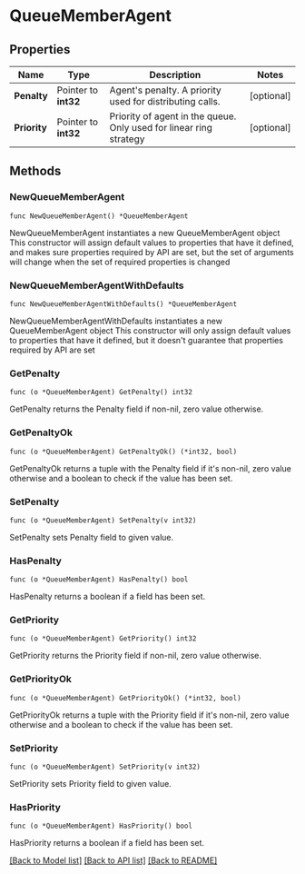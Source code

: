 # QueueMemberAgent

## Properties

Name | Type | Description | Notes
------------ | ------------- | ------------- | -------------
**Penalty** | Pointer to **int32** | Agent&#39;s penalty. A priority used for distributing calls. | [optional]
**Priority** | Pointer to **int32** | Priority of agent in the queue. Only used for linear ring strategy | [optional]

## Methods

### NewQueueMemberAgent

`func NewQueueMemberAgent() *QueueMemberAgent`

NewQueueMemberAgent instantiates a new QueueMemberAgent object
This constructor will assign default values to properties that have it defined,
and makes sure properties required by API are set, but the set of arguments
will change when the set of required properties is changed

### NewQueueMemberAgentWithDefaults

`func NewQueueMemberAgentWithDefaults() *QueueMemberAgent`

NewQueueMemberAgentWithDefaults instantiates a new QueueMemberAgent object
This constructor will only assign default values to properties that have it defined,
but it doesn't guarantee that properties required by API are set

### GetPenalty

`func (o *QueueMemberAgent) GetPenalty() int32`

GetPenalty returns the Penalty field if non-nil, zero value otherwise.

### GetPenaltyOk

`func (o *QueueMemberAgent) GetPenaltyOk() (*int32, bool)`

GetPenaltyOk returns a tuple with the Penalty field if it's non-nil, zero value otherwise
and a boolean to check if the value has been set.

### SetPenalty

`func (o *QueueMemberAgent) SetPenalty(v int32)`

SetPenalty sets Penalty field to given value.

### HasPenalty

`func (o *QueueMemberAgent) HasPenalty() bool`

HasPenalty returns a boolean if a field has been set.

### GetPriority

`func (o *QueueMemberAgent) GetPriority() int32`

GetPriority returns the Priority field if non-nil, zero value otherwise.

### GetPriorityOk

`func (o *QueueMemberAgent) GetPriorityOk() (*int32, bool)`

GetPriorityOk returns a tuple with the Priority field if it's non-nil, zero value otherwise
and a boolean to check if the value has been set.

### SetPriority

`func (o *QueueMemberAgent) SetPriority(v int32)`

SetPriority sets Priority field to given value.

### HasPriority

`func (o *QueueMemberAgent) HasPriority() bool`

HasPriority returns a boolean if a field has been set.

[[Back to Model list]](../README.md#documentation-for-models) [[Back to API list]](../README.md#documentation-for-api-endpoints) [[Back to README]](../README.md)
